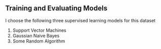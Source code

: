 ## Training and Evaluating Models  
I choose the following three supervised learning models for this dataset  
1. Support Vector Machines
2. Gaussian Naive Bayes
3. Some Random Algorithm
